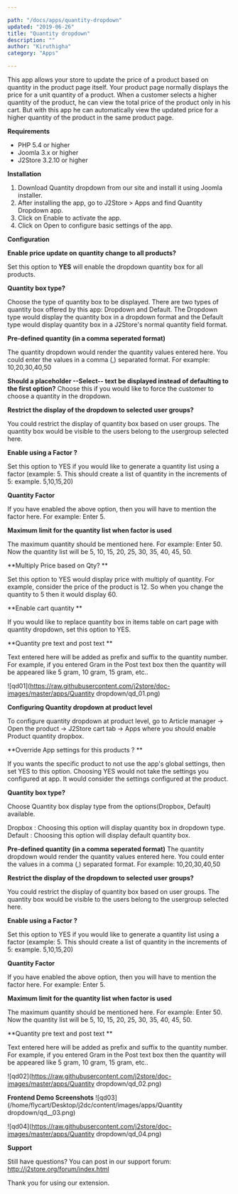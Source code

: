 ```yaml
---

path: "/docs/apps/quantity-dropdown"
updated: "2019-06-26"
title: "Quantity dropdown"
description: ""
author: "Kiruthigha"
category: "Apps"

---
```



This app allows your store to update the price of a product based on quantity in the product page itself. Your product page normally displays the price for a unit quantity of a product. When a customer selects a higher quantity of the product, he can view the total price of the product only in his cart. But with this app he can automatically view the updated price for a higher quantity of the product in the same product page.

**Requirements**

* PHP 5.4 or higher
* Joomla 3.x or higher
* J2Store 3.2.10 or higher

**Installation**

1. Download Quantity dropdown from our site and install it using Joomla installer.
2. After installing the app, go to J2Store > Apps and find Quantity Dropdown app.
3. Click on Enable to activate the app.
4. Click on Open to configure basic settings of the app.

**Configuration**

**Enable price update on quantity change to all products?**

Set this option to **YES** will enable the dropdown quantity box for all products.

**Quantity box type?**

Choose the type of quantity box to be displayed. There are two types of quantity box offered by this app: Dropdown and Default. The Dropdown type would display the quantity box in a dropdown format and the Default type would display quantity box in a J2Store's normal quantity field format. 

**Pre-defined quantity (in a comma seperated format)**

The quantity dropdown would render the quantity values entered here. You could enter the values in a comma (,) separated format. For example: 10,20,30,40,50

**Should a placeholder --Select-- text be displayed instead of defaulting to the first option?**
Choose this if you would like to force the customer to choose a quantity in the dropdown.

**Restrict the display of the dropdown to selected user groups?**

You could restrict the display of quantity box based on user groups. The quantity box would be visible to the users belong to the usergroup selected here. 

**Enable using a Factor ?**

Set this option to YES if you would like to generate a quantity list using a factor (example: 5. This should create a list of quantity in the increments of 5: example. 5,10,15,20)

**Quantity Factor**

If you have enabled the above option, then you will have to mention the factor here.
For example: Enter 5. 

**Maximum limit for the quantity list when factor is used**

The maximum quantity should be mentioned here. For example: Enter 50. 
Now the quantity list will be 5, 10, 15, 20, 25, 30, 35, 40, 45, 50.

**Multiply Price based on Qty? **

Set this option to YES would display price with multiply of quantity.
For example, consider the price of the product is 12. So when you change the quantity to 5 then it would display 60.

**Enable cart quantity **

If you would like to replace quantity box in items table on cart page with quantity dropdown, set this option to YES. 

**Quantity pre text and post text **

Text entered here will be added as prefix and suffix to the quantity number.
For example, if you entered Gram in the Post text box then the quantity will be appeared like 5 gram, 10 gram, 15 gram, etc..

![qd01](https://raw.githubusercontent.com/j2store/doc-images/master/apps/Quantity dropdown/qd_01.png)

**Configuring Quantity dropdown at product level**

To configure quantity dropdown at product level, go to Article manager -> Open the product -> J2Store cart tab -> Apps where you should enable Product quantity dropbox. 

**Override App settings for this products ? **

If you wants the specific product to not use the app's global settings, then set YES to this option. Choosing YES would not take the settings you configured at app. It would consider the settings configured at the product.

**Quantity box type?**

Choose Quantity box display type from the options(Dropbox, Default) available.

Dropbox : Choosing this option will display quantity box in dropdown type.
Default : Choosing this option will display default quantity box.

**Pre-defined quantity (in a comma seperated format)**
The quantity dropdown would render the quantity values entered here. You could enter the values in a comma (,) separated format. For example: 10,20,30,40,50

**Restrict the display of the dropdown to selected user groups?**

You could restrict the display of quantity box based on user groups. The quantity box would be visible to the users belong to the usergroup selected here. 

**Enable using a Factor ?**

Set this option to YES if you would like to generate a quantity list using a factor (example: 5. This should create a list of quantity in the increments of 5: example. 5,10,15,20)

**Quantity Factor**

If you have enabled the above option, then you will have to mention the factor here.
For example: Enter 5. 

**Maximum limit for the quantity list when factor is used**

The maximum quantity should be mentioned here. For example: Enter 50. 
Now the quantity list will be 5, 10, 15, 20, 25, 30, 35, 40, 45, 50.

**Quantity pre text and post text **

Text entered here will be added as prefix and suffix to the quantity number.
For example, if you entered Gram in the Post text box then the quantity will be appeared like 5 gram, 10 gram, 15 gram, etc.. 

![qd02](https://raw.githubusercontent.com/j2store/doc-images/master/apps/Quantity dropdown/qd_02.png)

**Frontend Demo Screenshots**
![qd03](/home/flycart/Desktop/j2dc/content/images/apps/Quantity dropdown/qd__03.png)

![qd04](https://raw.githubusercontent.com/j2store/doc-images/master/apps/Quantity dropdown/qd_04.png)


**Support**

Still have questions? You can post in our support forum: http://j2store.org/forum/index.html

Thank you for using our extension.

